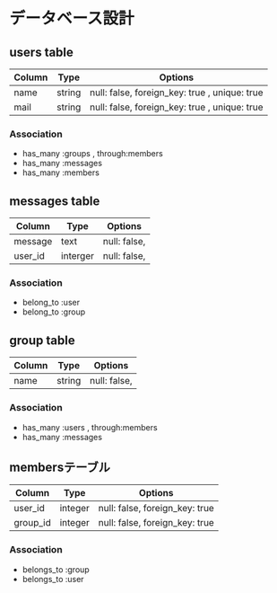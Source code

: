 # データベース設計
## users table
| Column |  Type  |                    Options                    |
|--------|--------|-----------------------------------------------|
| name   | string | null: false, foreign_key: true , unique: true |
| mail   | string | null: false, foreign_key: true , unique: true |

### Association
- has_many :groups , through:members
- has_many :messages
- has_many :members

## messages table
|  Column |   Type   |   Options    |
|---------|----------|--------------|
| message | text     | null: false, |
| user_id | interger | null: false, |

### Association
- belong_to :user
- belong_to :group


## group table
| Column |  Type  |   Options    |
|--------|--------|--------------|
| name   | string | null: false, |

### Association
- has_many :users , through:members
- has_many :messages

## membersテーブル
|  Column  |   Type  |            Options             |
|----------|---------|--------------------------------|
| user_id  | integer | null: false, foreign_key: true |
| group_id | integer | null: false, foreign_key: true |

### Association
- belongs_to :group
- belongs_to :user
